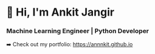 # 👋 Hi, I'm Ankit Jangir  
### Machine Learning Engineer | Python Developer  
➡️ Check out my portfolio: https://annnkit.github.io

